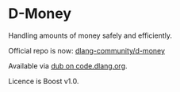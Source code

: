 # D-Money

Handling amounts of money safely and efficiently.

Official repo is now: [dlang-community/d-money](https://github.com/dlang-community/d-money)

Available via [dub on code.dlang.org](http://code.dlang.org/packages/money).

Licence is Boost v1.0.

